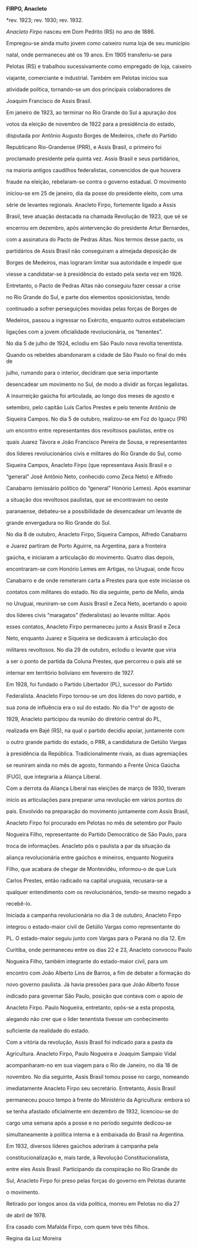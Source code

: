 **FIRPO, Anacleto**



\*rev. 1923; rev. 1930; rev. 1932.



*Anacleto Firpo* nasceu em Dom Pedrito (RS) no ano de 1886.



Empregou-se ainda muito jovem como caixeiro numa loja de seu município

natal, onde permaneceu até os 19 anos. Em 1905 transferiu-se para

Pelotas (RS) e trabalhou sucessivamente como empregado de loja, caixeiro

viajante, comerciante e industrial. Também em Pelotas iniciou sua

atividade política, tornando-se um dos principais colaboradores de

Joaquim Francisco de Assis Brasil.



Em janeiro de 1923, ao terminar no Rio Grande do Sul a apuração dos

votos da eleição de novembro de 1922 para a presidência do estado,

disputada por Antônio Augusto Borges de Medeiros, chefe do Partido

Republicano Rio-Grandense (PRR), e Assis Brasil, o primeiro foi

proclamado presidente pela quinta vez. Assis Brasil e seus partidários,

na maioria antigos caudilhos federalistas, convencidos de que houvera

fraude na eleição, rebelaram-se contra o governo estadual. O movimento

iniciou-se em 25 de janeiro, dia da posse do presidente eleito, com uma

série de levantes regionais. Anacleto Firpo, fortemente ligado a Assis

Brasil, teve atuação destacada na chamada Revolução de 1923, que sé se

encerrou em dezembro, após aintervenção do presidente Artur Bernardes,

com a assinatura do Pacto de Pedras Altas. Nos termos desse pacto, os

partidários de Assis Brasil não conseguiram a almejada deposição de

Borges de Medeiros, mas lograram limitar sua autoridade e impedir que

viesse a candidatar-se à presidência do estado pela sexta vez em 1926.



Entretanto, o Pacto de Pedras Altas não conseguiu fazer cessar a crise

no Rio Grande do Sul, e parte dos elementos oposicionistas, tendo

continuado a sofrer perseguições movidas pelas forças de Borges de

Medeiros, passou a ingressar no Exército, enquanto outros estabeleciam

ligações com a jovem oficialidade revolucionária, os “tenentes”.



No dia 5 de julho de 1924, eclodiu em São Paulo nova revolta tenentista.

Quando os rebeldes abandonaram a cidade de São Paulo no final do mês de

julho, rumando para o interior, decidiram que seria importante

desencadear um movimento no Sul, de modo a dividir as forças legalistas.

A insurreição gaúcha foi articulada, ao longo dos meses de agosto e

setembro, pelo capitão Luís Carlos Prestes e pelo tenente Antônio de

Siqueira Campos. No dia 5 de outubro, realizou-se em Foz do Iguaçu (PR)

um encontro entre representantes dos revoltosos paulistas, entre os

quais Juarez Távora e João Francisco Pereira de Sousa, e representantes

dos líderes revolucionários civis e militares do Rio Grande do Sul, como

Siqueira Campos, Anacleto Firpo (que representava Assis Brasil e o

“general” José Antônio Neto, conhecido como Zeca Neto) e Alfredo

Canabarro (emissário político do “general” Honório Lemes). Após examinar

a situação dos revoltosos paulistas, que se encontravam no oeste

paranaense, debateu-se a possibilidade de desencadear um levante de

grande envergadura no Rio Grande do Sul.



No dia 8 de outubro, Anacleto Firpo, Siqueira Campos, Alfredo Canabarro

e Juarez partiram de Porto Aguirre, na Argentina, para a fronteira

gaúcha, e iniciaram a articulação do movimento. Quatro dias depois,

encontraram-se com Honório Lemes em Artigas, no Uruguai, onde ficou

Canabarro e de onde remeteram carta a Prestes para que este iniciasse os

contatos com militares do estado. No dia seguinte, perto de Mello, ainda

no Uruguai, reuniram-se com Assis Brasil e Zeca Neto, acertando o apoio

dos líderes civis “maragatos” (federalistas) ao levante militar. Após

esses contatos, Anacleto Firpo permaneceu junto a Assis Brasil e Zeca

Neto, enquanto Juarez e Siqueira se dedicavam à articulação dos

militares revoltosos. No dia 29 de outubro, eclodiu o levante que viria

a ser o ponto de partida da Coluna Prestes, que percorreu o país até se

internar em território boliviano em fevereiro de 1927.



Em 1928, foi fundado o Partido Libertador (PL), sucessor do Partido

Federalista. Anacleto Firpo tornou-se um dos líderes do novo partido, e

sua zona de influência era o sul do estado. No dia 1^o^ de agosto de

1929, Anacleto participou da reunião do diretório central do PL,

realizada em Bajé (RS), na qual o partido decidiu apoiar, juntamente com

o outro grande partido do estado, o PRR, a candidatura de Getúlio Vargas

à presidência da República. Tradicionalmente rivais, as duas agremiações

se reuniram ainda no mês de agosto, formando a Frente Única Gaúcha

(FUG), que integraria a Aliança Liberal.



Com a derrota da Aliança Liberal nas eleições de março de 1930, tiveram

início as articulações para preparar uma revolução em vários pontos do

país. Envolvido na preparação do movimento juntamente com Assis Brasil,

Anacleto Firpo foi procurado em Pelotas no mês de setembro por Paulo

Nogueira Filho, representante do Partido Democrático de São Paulo, para

troca de informações. Anacleto pôs o paulista a par da situação da

aliança revolucionária entre gaúchos e mineiros, enquanto Nogueira

Filho, que acabara de chegar de Montevidéu, informou-o de que Luís

Carlos Prestes, então radicado na capital uruguaia, recusara-se a

qualquer entendimento com os revolucionários, tendo-se mesmo negado a

recebê-lo.



Iniciada a campanha revolucionária no dia 3 de outubro, Anacleto Firpo

integrou o estado-maior civil de Getúlio Vargas como representante do

PL. O estado-maior seguiu junto com Vargas para o Paraná no dia 12. Em

Curitiba, onde permaneceu entre os dias 22 e 23, Anacleto convocou Paulo

Nogueira Filho, também integrante do estado-maior civil, para um

encontro com João Alberto Lins de Barros, a fim de debater a formação do

novo governo paulista. Já havia pressões para que João Alberto fosse

indicado para governar São Paulo, posição que contava com o apoio de

Anacleto Firpo. Paulo Nogueira, entretanto, opôs-se a esta proposta,

alegando não crer que o líder tenentista tivesse um conhecimento

suficiente da realidade do estado.



Com a vitória da revolução, Assis Brasil foi indicado para a pasta da

Agricultura. Anacleto Firpo, Paulo Nogueira e Joaquim Sampaio Vidal

acompanharam-no em sua viagem para o Rio de Janeiro, no dia 18 de

novembro. No dia seguinte, Assis Brasil tomou posse no cargo, nomeando

imediatamente Anacleto Firpo seu secretário. Entretanto, Assis Brasil

permaneceu pouco tempo à frente do Ministério da Agricultura: embora só

se tenha afastado oficialmente em dezembro de 1932, licenciou-se do

cargo uma semana após a posse e no período seguinte dedicou-se

simultaneamente à política interna e à embaixada do Brasil na Argentina.



Em 1932, diversos líderes gaúchos aderiram à campanha pela

constitucionalização e, mais tarde, à Revolução Constitucionalista,

entre eles Assis Brasil. Participando da conspiração no Rio Grande do

Sul, Anacleto Firpo foi preso pelas forças do governo em Pelotas durante

o movimento.



Retirado por longos anos da vida política, morreu em Pelotas no dia 27

de abril de 1978.



Era casado com Mafalda Firpo, com quem teve três filhos.



Regina da Luz Moreira



